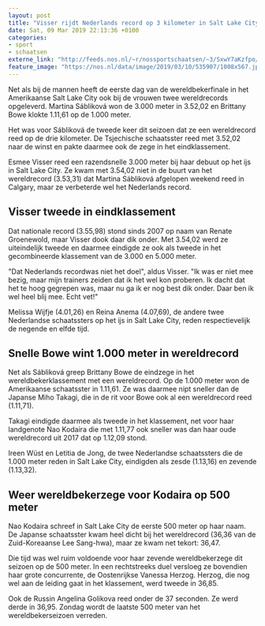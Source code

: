 ```yaml
---
layout: post
title: "Visser rijdt Nederlands record op 3 kilometer in Salt Lake City"
date: Sat, 09 Mar 2019 22:13:36 +0100
categories: 
- sport 
- schaatsen 
externe_link: "http://feeds.nos.nl/~r/nossportschaatsen/~3/SxwY7aKzfpo/2275250"
feature_image: "https://nos.nl/data/image/2019/03/10/535907/1008x567.jpg"
---
```


<p>Net als bij de mannen heeft de eerste dag van de wereldbekerfinale in het Amerikaanse Salt Lake City ook bij de vrouwen twee wereldrecords opgeleverd. Martina Sábliková won de 3.000 meter in 3.52,02 en Brittany Bowe klokte 1.11,61 op de 1.000 meter.</p>
<p>Het was voor Sábliková de tweede keer dit seizoen dat ze een wereldrecord reed op de drie kilometer. De Tsjechische schaatsster reed met 3.52,02 naar de winst en pakte daarmee ook de zege in het eindklassement.</p>
<p>Esmee Visser reed een razendsnelle 3.000 meter bij haar debuut op het ijs in Salt Lake City. Ze kwam met 3.54,02 niet in de buurt van het wereldrecord (3.53,31) dat Martina Sábliková afgelopen weekend reed in Calgary, maar ze verbeterde wel het Nederlands record.</p>
<h2>Visser tweede in eindklassement</h2>
<p>Dat nationale record (3.55,98) stond sinds 2007 op naam van Renate Groenewold, maar Visser dook daar dik onder. Met 3.54,02 werd ze uiteindelijk tweede en daarmee eindigde ze ook als tweede in het gecombineerde klassement van de 3.000 en 5.000 meter.</p>
<p>"Dat Nederlands recordwas niet het doel", aldus Visser. "Ik was er niet mee bezig, maar mijn trainers zeiden dat ik het wel kon proberen. Ik dacht dat het te hoog gegrepen was, maar nu ga ik er nog best dik onder. Daar ben ik wel heel blij mee. Echt vet!"</p>
<p>Melissa Wijfje (4.01,26) en Reina Anema (4.07,69), de andere twee Nederlandse schaatssters op het ijs in Salt Lake City, reden respectievelijk de negende en elfde tijd.</p>
<h2>Snelle Bowe wint 1.000 meter in wereldrecord</h2>
<p>Net als Sábliková greep Brittany Bowe de eindzege in het wereldbekerklassement met een wereldrecord. Op de 1.000 meter won de Amerikaanse schaatsster in 1.11,61. Ze was daarmee nipt sneller dan de Japanse Miho Takagi, die in de rit voor Bowe ook al een wereldrecord reed (1.11,71).</p>
<p>Takagi eindigde daarmee als tweede in het klassement, net voor haar landgenote Nao Kodaira die met 1.11,77 ook sneller was dan haar oude wereldrecord uit 2017 dat op 1.12,09 stond.</p>
<p>Ireen Wüst en Letitia de Jong, de twee Nederlandse schaatssters die de 1.000 meter reden in Salt Lake City, eindigden als zesde (1.13,16) en zevende (1.13,32).</p>
<h2>Weer wereldbekerzege voor Kodaira op 500 meter</h2>
<p>Nao Kodaira schreef in Salt Lake City de eerste 500 meter op haar naam. De Japanse schaatsster kwam heel dicht bij het wereldrecord (36,36 van de Zuid-Koreaanse Lee Sang-hwa), maar ze kwam net tekort: 36,47.</p>
<p>Die tijd was wel ruim voldoende voor haar zevende wereldbekerzege dit seizoen op de 500 meter. In een rechtstreeks duel versloeg ze bovendien haar grote concurrente, de Oostenrijkse Vanessa Herzog. Herzog, die nog wel aan de leiding gaat in het klassement, werd tweede in 36,85.</p>
<p>Ook de Russin Angelina Golikova reed onder de 37 seconden. Ze werd derde in 36,95. Zondag wordt de laatste 500 meter van het wereldbekerseizoen verreden.</p><img src="http://feeds.feedburner.com/~r/nossportschaatsen/~4/SxwY7aKzfpo" height="1" width="1" alt=""/>

